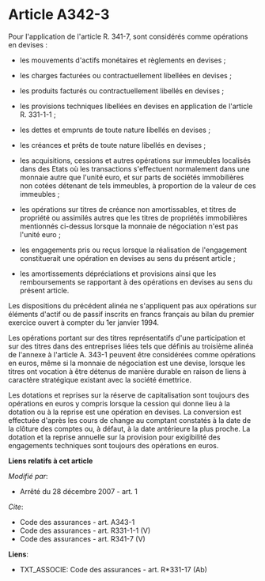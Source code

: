 # Article A342-3

Pour l'application de l'article R. 341-7, sont considérés comme opérations en devises :

- les mouvements d'actifs monétaires et règlements en devises ;

- les charges facturées ou contractuellement libellées en devises ;

- les produits facturés ou contractuellement libellés en devises ;

- les provisions techniques libellées en devises en application de l'article R. 331-1-1 ;

- les dettes et emprunts de toute nature libellés en devises ;

- les créances et prêts de toute nature libellés en devises ;

- les acquisitions, cessions et autres opérations sur immeubles localisés dans des Etats où les transactions s'effectuent
normalement dans une monnaie autre que l'unité euro, et sur parts de sociétés immobilières non cotées détenant de tels
immeubles, à proportion de la valeur de ces immeubles ;

- les opérations sur titres de créance non amortissables, et titres de propriété ou assimilés autres que les titres de
propriétés immobilières mentionnés ci-dessus lorsque la monnaie de négociation n'est pas l'unité euro ;

- les engagements pris ou reçus lorsque la réalisation de l'engagement constituerait une opération en devises au sens du
présent article ;

- les amortissements dépréciations et provisions ainsi que les remboursements se rapportant à des opérations en devises au
sens du présent article. 

Les dispositions du précédent alinéa ne s'appliquent pas aux opérations sur éléments d'actif ou de passif inscrits en francs
français au bilan du premier exercice ouvert à compter du 1er janvier 1994. 

Les opérations portant sur des titres représentatifs d'une participation et sur des titres dans des entreprises liées tels
que définis au troisième alinéa de l'annexe à l'article A. 343-1 peuvent être considérées comme opérations en euros, même si
la monnaie de négociation est une devise, lorsque les titres ont vocation à être détenus de manière durable en raison de
liens à caractère stratégique existant avec la société émettrice. 

Les dotations et reprises sur la réserve de capitalisation sont toujours des opérations en euros y compris lorsque la cession
qui donne lieu à la dotation ou à la reprise est une opération en devises. La conversion est effectuée d'après les cours de
change au comptant constatés à la date de la clôture des comptes ou, à défaut, à la date antérieure la plus proche. La
dotation et la reprise annuelle sur la provision pour exigibilité des engagements techniques sont toujours des opérations en
euros.

**Liens relatifs à cet article**

_Modifié par_:

  - Arrêté du 28 décembre 2007 - art. 1

_Cite_:

  - Code des assurances - art. A343-1
  - Code des assurances - art. R331-1-1 (V)
  - Code des assurances - art. R341-7 (V)

**Liens**:

  - TXT_ASSOCIE: Code des assurances - art. R*331-17 (Ab)
